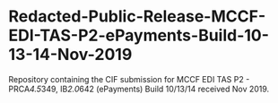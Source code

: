 # Redacted-Public-Release-MCCF-EDI-TAS-P2-ePayments-Build-10-13-14-Nov-2019
Repository containing the CIF submission for MCCF EDI TAS P2 - PRCA*4.5*349, IB*2.0*642 (ePayments) Build 10/13/14 received Nov 2019.
